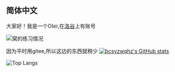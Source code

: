 ## 简体中文
大家好！我是一个OIer,在[洛谷](www.luogu.com.cn/users/920477)上有账号

![窝的练习情况](https://api.jerryz.com.cn/practice?id=920477&disable_cache=true)

因为平时用gitee,所以这边的东西就稍少
[![bcsyzwqhz's GitHub stats](https://github-readme-stats.vercel.app/api?username=bcsyzwqhz)](https://github.com/anuraghazra/github-readme-stats)

![Top Langs](https://github-readme-stats.vercel.app/api/top-langs/?username=bcsyzwqhz)
